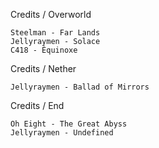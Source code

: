 Credits / Overworld

    Steelman - Far Lands
    Jellyraymen - Solace
    C418 - Équinoxe

Credits / Nether

    Jellyraymen - Ballad of Mirrors

Credits / End

    Oh Eight - The Great Abyss
    Jellyraymen - Undefined
